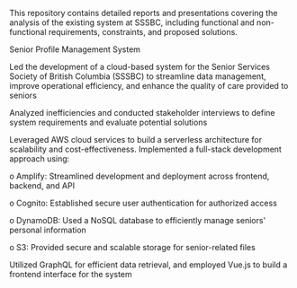 This repository contains detailed reports and presentations covering the analysis of the existing system at SSSBC, including functional and non-functional requirements, constraints, and proposed solutions.

Senior Profile Management System

Led the development of a cloud-based system for the Senior Services Society of British Columbia (SSSBC) to streamline data management, improve operational efficiency, and enhance the quality of care provided to seniors

Analyzed inefficiencies and conducted stakeholder interviews to define system requirements and evaluate potential solutions

Leveraged AWS cloud services to build a serverless architecture for scalability and cost-effectiveness. Implemented a full-stack development approach using:

o Amplify: Streamlined development and deployment across frontend, backend, and API

o Cognito: Established secure user authentication for authorized access

o DynamoDB: Used a NoSQL database to efficiently manage seniors' personal information

o S3: Provided secure and scalable storage for senior-related files

Utilized GraphQL for efficient data retrieval, and employed Vue.js to build a frontend interface for the system
